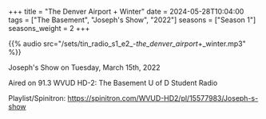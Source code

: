 +++
title = "The Denver Airport + Winter"
date = 2024-05-28T10:04:00
tags = ["The Basement", "Joseph's Show", "2022"]
seasons = ["Season 1"]
seasons_weight = 2
+++

{{% audio src="/sets/tin_radio_s1_e2_-_the_denver_airport_+_winter.mp3" %}}

Joseph's Show on Tuesday, March 15th, 2022

Aired on 91.3 WVUD HD-2: The Basement U of D Student Radio

Playlist/Spinitron: https://spinitron.com/WVUD-HD2/pl/15577983/Joseph-s-show

